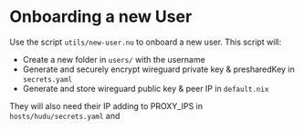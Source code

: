 # Onboarding a new User

Use the script `utils/new-user.nu` to onboard a new user. This script will:

- Create a new folder in `users/` with the username
- Generate and securely encrypt wireguard private key & presharedKey in `secrets.yaml`
- Generate and store wireguard public key & peer IP in `default.nix`

They will also need their IP adding to PROXY_IPS in `hosts/hudu/secrets.yaml` and
